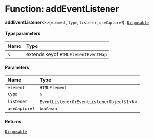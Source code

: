 # Function: addEventListener

**addEventListener**<`K`>(`element`, `type`, `listener`, `useCapture?`): [`Disposable`](/en/auto-docs/editor/interfaces/Disposable-1.md)

#### Type parameters

| Name | Type |
| :------ | :------ |
| `K` | extends keyof `HTMLElementEventMap` |

#### Parameters

| Name | Type |
| :------ | :------ |
| `element` | `HTMLElement` |
| `type` | `K` |
| `listener` | `EventListenerOrEventListenerObject$1`<`K`> |
| `useCapture?` | `boolean` |

#### Returns

[`Disposable`](/en/auto-docs/editor/interfaces/Disposable-1.md)

